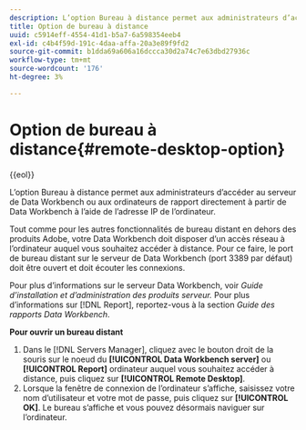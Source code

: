 ```yaml
---
description: L’option Bureau à distance permet aux administrateurs d’accéder au serveur de Data Workbench ou aux ordinateurs de rapport directement à partir de Data Workbench à l’aide de l’adresse IP de l’ordinateur.
title: Option de bureau à distance
uuid: c5914eff-4554-41d1-b5a7-6a598354eeb4
exl-id: c4b4f59d-191c-4daa-affa-20a3e89f9fd2
source-git-commit: b1dda69a606a16dccca30d2a74c7e63dbd27936c
workflow-type: tm+mt
source-wordcount: '176'
ht-degree: 3%

---
```


# Option de bureau à distance{#remote-desktop-option}

{{eol}}

L’option Bureau à distance permet aux administrateurs d’accéder au serveur de Data Workbench ou aux ordinateurs de rapport directement à partir de Data Workbench à l’aide de l’adresse IP de l’ordinateur.

Tout comme pour les autres fonctionnalités de bureau distant en dehors des produits Adobe, votre Data Workbench doit disposer d’un accès réseau à l’ordinateur auquel vous souhaitez accéder à distance. Pour ce faire, le port de bureau distant sur le serveur de Data Workbench (port 3389 par défaut) doit être ouvert et doit écouter les connexions.

Pour plus d’informations sur le serveur Data Workbench, voir *Guide d’installation et d’administration des produits serveur.* Pour plus d’informations sur [!DNL Report], reportez-vous à la section *Guide des rapports Data Workbench*.

**Pour ouvrir un bureau distant**

1. Dans le [!DNL Servers Manager], cliquez avec le bouton droit de la souris sur le noeud du **[!UICONTROL Data Workbench server]** ou **[!UICONTROL Report]** ordinateur auquel vous souhaitez accéder à distance, puis cliquez sur **[!UICONTROL Remote Desktop]**.
1. Lorsque la fenêtre de connexion de l’ordinateur s’affiche, saisissez votre nom d’utilisateur et votre mot de passe, puis cliquez sur **[!UICONTROL OK]**. Le bureau s’affiche et vous pouvez désormais naviguer sur l’ordinateur.
